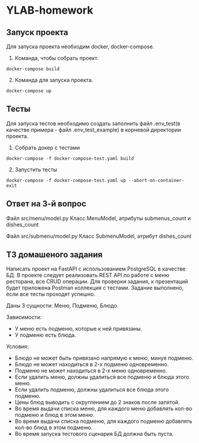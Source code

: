 # YLAB-homework

## Запуск проекта
Для запуска проекта необходим docker, docker-compose.
1. Команда, чтобы собрать проект.
```commandline
docker-compose build
```
2. Команда для запуска проекта.
```commandline
docker-compose up
```

## Тесты
Для запуска тестов необходимо создать заполнить файл
.env_test(в качестве примера - файл .env_test_example) в корневой директории проекта.
1. Собрать докер с тестами
```commandline
docker-compose -f docker-compose-test.yaml build
```
2. Запустить тесты
```commandline
docker-compose -f docker-compose-test.yaml up --abort-on-container-exit
```

## Ответ на 3-й вопрос
Файл src/menu/model.py
Класс MenuModel, атрибуты submenus_count и dishes_count

Файл src/submenu/model.py
Класс SubmenuModel, атрибут dishes_count

## ТЗ домашеного задания
Написать проект на FastAPI с использованием PostgreSQL в качестве БД.
В проекте следует реализовать REST API по работе с меню ресторана, все CRUD операции.
Для проверки задания, к презентаций будет приложена Postman коллекция с тестами.
Задание выполнено, если все тесты проходят успешно.

Даны 3 сущности: Меню, Подменю, Блюдо.

Зависимости:
* У меню есть подменю, которые к ней привязаны.
* У подменю есть блюда.

Условия:

* Блюдо не может быть привязано напрямую к меню, минуя подменю.
* Блюдо не может находиться в 2-х подменю одновременно.
* Подменю не может находиться в 2-х меню одновременно.
* Если удалить меню, должны удалиться все подменю и блюда этого меню.
* Если удалить подменю, должны удалиться все блюда этого подменю.
* Цены блюд выводить с округлением до 2 знаков после запятой.
* Во время выдачи списка меню, для каждого меню добавлять кол-во подменю и блюд в этом меню.
* Во время выдачи списка подменю, для каждого подменю добавлять кол-во блюд в этом подменю.
* Во время запуска тестового сценария БД должна быть пуста.

